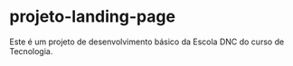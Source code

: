 # projeto-landing-page
Este é um projeto de desenvolvimento básico da Escola DNC do curso de Tecnologia.
